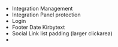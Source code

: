 - Integration Management
- Integration Panel protection
- Login
- Footer Date Kirbytext
- Social Link list padding (larger clickarea)
- 
